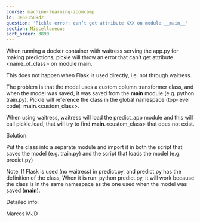 ```yaml
---
course: machine-learning-zoomcamp
id: 3e621509d2
question: 'Pickle error: can’t get attribute XXX on module __main__'
section: Miscellaneous
sort_order: 3890
---
```


When running a docker container with waitress serving the app.py for making predictions, pickle will throw an error that can't get attribute <name_of_class> on module __main__.

This does not happen when Flask is used directly, i.e. not through waitress.

The problem is that the model uses a custom column transformer class, and when the model was saved, it was saved from the __main__ module (e.g. python train.py). Pickle will reference the class in the global namespace (top-level code): __main__.<custom_class>.

When using waitress, waitress will load the predict_app module and this will call pickle.load, that will try to find __main__.<custom_class> that does not exist.

Solution:

Put the class into a separate module and import it in both the script that saves the model (e.g. train.py) and the script that loads the model (e.g. predict.py)

Note: If Flask is used (no waitress) in predict.py, and predict.py has the definition of the class, When  it is run: python predict.py, it will work because the class is in the same namespace as the one used when the model was saved (__main__).

Detailed info:

Marcos MJD

